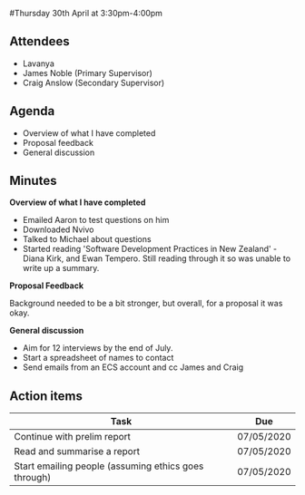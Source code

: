 #Thursday 30th April at 3:30pm-4:00pm

## Attendees

- Lavanya
- James Noble (Primary Supervisor)
- Craig Anslow (Secondary Supervisor)

## Agenda

- Overview of what I have completed
- Proposal feedback
- General discussion

## Minutes

**Overview of what I have completed**

- Emailed Aaron to test questions on him
- Downloaded Nvivo
- Talked to Michael about questions
- Started reading 'Software Development Practices in New Zealand' - Diana Kirk, and Ewan Tempero. Still reading through it so was unable to write up a summary.

**Proposal Feedback**

Background needed to be a bit stronger, but overall, for a proposal it was okay.

**General discussion**

- Aim for 12 interviews by the end of July.
- Start a spreadsheet of names to contact
- Send emails from an ECS account and cc James and Craig

## Action items

| Task                                                 | Due        |
| ---------------------------------------------------- | ---------- |
| Continue with prelim report                          | 07/05/2020 |
| Read and summarise a report                          | 07/05/2020 |
| Start emailing people (assuming ethics goes through) | 07/05/2020 |

